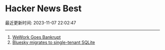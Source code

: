 # Hacker News Best

最近更新时间: 2023-11-07 22:02:47

--- 
1. [WeWork Goes Bankrupt](https://www.bloomberg.com/news/articles/2023-11-07/wework-goes-bankrupt-capping-co-working-company-s-downfall) 
2. [Bluesky migrates to single-tenant SQLite](https://github.com/bluesky-social/atproto/pull/1705) 
